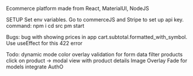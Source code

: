 Ecommerce platform made from React, MaterialUI, NodeJS

SETUP
Set env variables. Go to commerceJS and Stripe to set up api key.
command:
npm i
cd src
pm start

Bugs:
bug with showing prices in app cart.subtotal.formatted_with_symbol. Use useEffect for this
422 error

Todo:
dynamic mode color overlay
validation for form data
filter products
click on product -> modal view with product details
Image Overlay Fade for models
integrate AuthO

